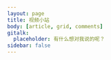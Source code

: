 ```yaml
---
layout: page
title: 视频小站
body: [article, grid, comments]
gitalk:
  placeholder: 有什么想对我说的呢？
sidebar: false
---
```


